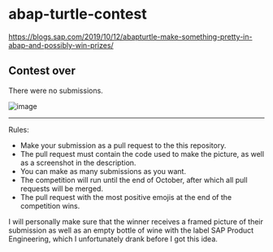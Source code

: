 # abap-turtle-contest

https://blogs.sap.com/2019/10/12/abapturtle-make-something-pretty-in-abap-and-possibly-win-prizes/

## Contest over

There were no submissions. 

![image](https://user-images.githubusercontent.com/5097067/68007633-79bbb600-fc7c-11e9-8f61-7502ef30760b.png)

---------------------------------------------

Rules:
- Make your submission as a pull request to the this repository.
- The pull request must contain the code used to make the picture, as well as a screenshot in the description.
- You can make as many submissions as you want.
- The competition will run until the end of October, after which all pull requests will be merged.
- The pull request with the most positive emojis at the end of the competition wins.

I will personally make sure that the winner receives a framed picture of their submission as well as an empty bottle of wine with the label SAP Product Engineering, which I unfortunately drank before I got this idea.
